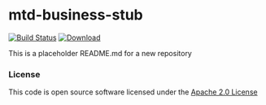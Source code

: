 # mtd-business-stub

[![Build Status](https://travis-ci.org/hmrc/mtd-business-stub.svg)](https://travis-ci.org/hmrc/mtd-business-stub) [ ![Download](https://api.bintray.com/packages/hmrc/releases/mtd-business-stub/images/download.svg) ](https://bintray.com/hmrc/releases/mtd-business-stub/_latestVersion)

This is a placeholder README.md for a new repository

### License

This code is open source software licensed under the [Apache 2.0 License]("http://www.apache.org/licenses/LICENSE-2.0.html")